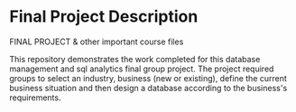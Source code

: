 # Final Project Description
FINAL PROJECT &amp; other important course files

This repository demonstrates the work completed for this database management and sql analytics final group project. The project required groups to select an industry, business (new or existing), define the current business situation and then design a database according to the business's requirements. 
